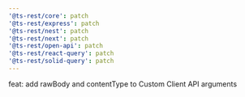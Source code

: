 ```yaml
---
'@ts-rest/core': patch
'@ts-rest/express': patch
'@ts-rest/nest': patch
'@ts-rest/next': patch
'@ts-rest/open-api': patch
'@ts-rest/react-query': patch
'@ts-rest/solid-query': patch
---
```


feat: add rawBody and contentType to Custom Client API arguments
